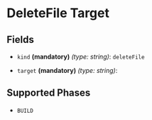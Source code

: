 # DeleteFile Target

## Fields

* `kind` **(mandatory)** *(type: string)*: `deleteFile`

* `target` **(mandatory)** *(type: string)*: 


## Supported Phases
* `BUILD`
